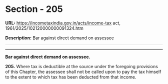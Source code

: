 # Section - 205

**URL:** https://incometaxindia.gov.in/acts/income-tax act, 1961/2025/102120000000091324.htm

**Description:** Bar against direct demand on assessee

---

****  
  
**Bar against direct demand on assessee.**

**205.** Where tax is deductible at the source under the foregoing provisions of this Chapter, the assessee shall not be called upon to pay the tax himself to the extent to which tax has been deducted from that income.
